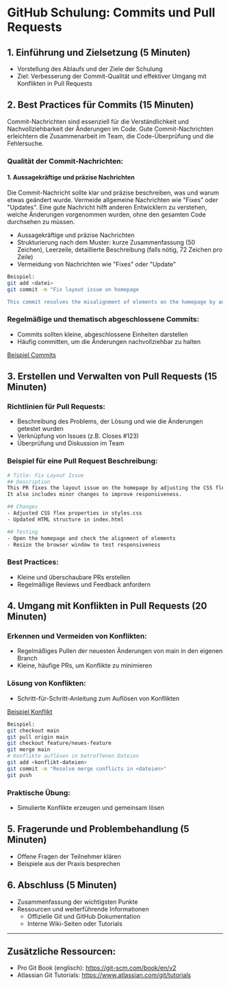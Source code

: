 # GitHub Schulung: Commits und Pull Requests

## 1. Einführung und Zielsetzung (5 Minuten)
- Vorstellung des Ablaufs und der Ziele der Schulung
- Ziel: Verbesserung der Commit-Qualität und effektiver Umgang mit Konflikten in Pull Requests

## 2. Best Practices für Commits (15 Minuten)
Commit-Nachrichten sind essenziell für die Verständlichkeit und Nachvollziehbarkeit der Änderungen im Code. Gute Commit-Nachrichten erleichtern die Zusammenarbeit im Team, die Code-Überprüfung und die Fehlersuche.

### Qualität der Commit-Nachrichten:
#### 1. Aussagekräftige und präzise Nachrichten

Die Commit-Nachricht sollte klar und präzise beschreiben, was und warum etwas geändert wurde. Vermeide allgemeine Nachrichten wie "Fixes" oder "Updates". Eine gute Nachricht hilft anderen Entwicklern zu verstehen, welche Änderungen vorgenommen wurden, ohne den gesamten Code durchsehen zu müssen.


- Aussagekräftige und präzise Nachrichten
- Strukturierung nach dem Muster: kurze Zusammenfassung (50 Zeichen), Leerzeile, detaillierte Beschreibung (falls nötig, 72 Zeichen pro Zeile)
- Vermeidung von Nachrichten wie "Fixes" oder "Update"

```Bash
Beispiel:
git add <datei>
git commit -m "Fix layout issue on homepage

This commit resolves the misalignment of elements on the homepage by adjusting the CSS flex properties."
```

### Regelmäßige und thematisch abgeschlossene Commits:
- Commits sollten kleine, abgeschlossene Einheiten darstellen
- Häufig committen, um die Änderungen nachvollziehbar zu halten

[Beispiel Commits](../Materialien/Commits.md)

## 3. Erstellen und Verwalten von Pull Requests (15 Minuten)
### Richtlinien für Pull Requests:
- Beschreibung des Problems, der Lösung und wie die Änderungen getestet wurden
- Verknüpfung von Issues (z.B. Closes #123)
- Überprüfung und Diskussion im Team

### Beispiel für eine Pull Request Beschreibung:

```Bash
# Title: Fix Layout Issue
## Description
This PR fixes the layout issue on the homepage by adjusting the CSS flex properties.
It also includes minor changes to improve responsiveness.

## Changes
- Adjusted CSS flex properties in styles.css
- Updated HTML structure in index.html

## Testing
- Open the homepage and check the alignment of elements
- Resize the browser window to test responsiveness
```

### Best Practices:
- Kleine und überschaubare PRs erstellen
- Regelmäßige Reviews und Feedback anfordern

## 4. Umgang mit Konflikten in Pull Requests (20 Minuten)
### Erkennen und Vermeiden von Konflikten:
- Regelmäßiges Pullen der neuesten Änderungen von main in den eigenen Branch
- Kleine, häufige PRs, um Konflikte zu minimieren

### Lösung von Konflikten:
- Schritt-für-Schritt-Anleitung zum Auflösen von Konflikten

[Beispiel Konflikt](../Materialien/Pull-Request-Conflicts.md)

```Bash
Beispiel:
git checkout main
git pull origin main
git checkout feature/neues-feature
git merge main
# Konflikte auflösen in betroffenen Dateien
git add <konflikt-dateien>
git commit -m "Resolve merge conflicts in <dateien>"
git push
```

### Praktische Übung:
- Simulierte Konflikte erzeugen und gemeinsam lösen

## 5. Fragerunde und Problembehandlung (5 Minuten)
- Offene Fragen der Teilnehmer klären
- Beispiele aus der Praxis besprechen

## 6. Abschluss (5 Minuten)
- Zusammenfassung der wichtigsten Punkte
- Ressourcen und weiterführende Informationen
  - Offizielle Git und GitHub Dokumentation
  - Interne Wiki-Seiten oder Tutorials

---

## Zusätzliche Ressourcen:
- Pro Git Book (englisch): https://git-scm.com/book/en/v2
- Atlassian Git Tutorials: https://www.atlassian.com/git/tutorials


